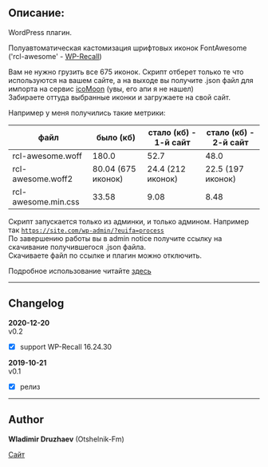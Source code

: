 ## Описание:

WordPress плагин.

Полуавтоматическая кастомизация шрифтовых иконок FontAwesome ('rcl-awesome' - [WP-Recall](https://wordpress.org/plugins/wp-recall/))  

Вам не нужно грузить все 675 иконок. Скрипт отберет только те что используются на вашем сайте, а на выходе вы получите .json файл 
для импорта на сервис [icoMoon](https://icomoon.io/app/) (увы, его апи я не нашел)  
Забираете оттуда выбранные иконки и загружаете на свой сайт.  

Например у меня получились такие метрики:  

| файл | было (кб) | стало (кб) - 1-й сайт | стало (кб) - 2-й сайт |
|------|----------|------------|------------|
| rcl-awesome.woff | 180.0 | 52.7 | 48.0 |  
| rcl-awesome.woff2 | 80.04 (675 иконок) | 24.4 (212 иконок) | 22.5 (197 иконок) |  
| rcl-awesome.min.css | 33.58 | 9.08 | 8.48 |  

Скрипт запускается только из админки, и только админом. Например так <code>https://site.com/wp-admin/?euifa=process</code>  
По завершению работы вы в admin notice получите ссылку на скачивание получившегося .json файла.  
Скачиваете файл по ссылке и плагин можно отключить.  

Подробное использование читайте [здесь](https://otshelnik-fm.ru/?p=5934&utm_source=free-plugin&utm_medium=github&utm_campaign=otfm-extract-used-icons-on-the-site&utm_content=github-com&utm_term=post-5934)  

------------------------------

## Changelog  
**2020-12-20**  
v0.2  
- [x]  support WP-Recall 16.24.30  


**2019-10-21**  
v0.1  
- [x] релиз  

------------------------------

## Author  

**Wladimir Druzhaev** (Otshelnik-Fm)  

[Сайт](https://otshelnik-fm.ru/?utm_source=free-plugin&utm_medium=github&utm_campaign=otfm-extract-used-icons-on-the-site&utm_content=github-com&utm_term=home-page)  
